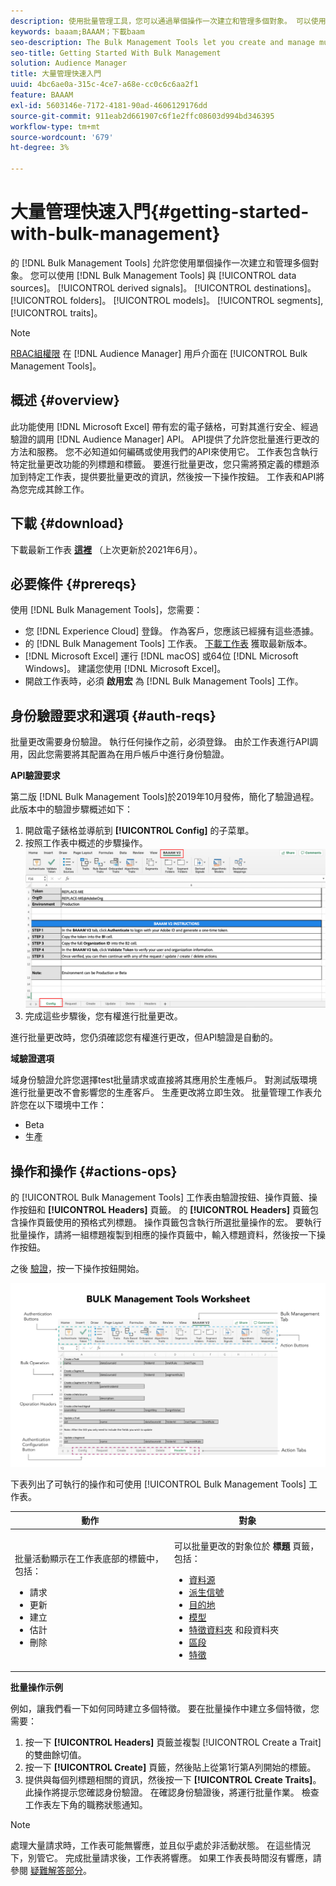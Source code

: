 ```yaml
---
description: 使用批量管理工具，您可以通過單個操作一次建立和管理多個對象。 可以使用批量管理工具處理資料源、派生信號、目標、資料夾、段和特徵。
keywords: baaam;BAAAM；下載baam
seo-description: The Bulk Management Tools let you create and manage multiple objects at once with single operation. You can use Bulk Management Tools to work with data sources, derived signals, destinations, folders, segments, and traits.
seo-title: Getting Started With Bulk Management
solution: Audience Manager
title: 大量管理快速入門
uuid: 4bc6ae0a-315c-4ce7-a68e-cc0c6c6aa2f1
feature: BAAAM
exl-id: 5603146e-7172-4181-90ad-4606129176dd
source-git-commit: 911eab2d661907c6f1e2ffc08603d994bd346395
workflow-type: tm+mt
source-wordcount: '679'
ht-degree: 3%

---
```


# 大量管理快速入門{#getting-started-with-bulk-management}

的 [!DNL Bulk Management Tools] 允許您使用單個操作一次建立和管理多個對象。 您可以使用 [!DNL Bulk Management Tools] 與 [!UICONTROL data sources]。 [!UICONTROL derived signals]。 [!UICONTROL destinations]。 [!UICONTROL folders]。 [!UICONTROL models]。 [!UICONTROL segments], [!UICONTROL traits]。

<!-- 

c_bulk_start.xml

 -->

>[!NOTE]
>
>[RBAC組權限](../../features/administration/administration-overview.md) 在 [!DNL Audience Manager] 用戶介面在 [!UICONTROL Bulk Management Tools]。

## 概述 {#overview}

此功能使用 [!DNL Microsoft Excel] 帶有宏的電子錶格，可對其進行安全、經過驗證的調用 [!DNL Audience Manager] API。 API提供了允許您批量進行更改的方法和服務。 您不必知道如何編碼或使用我們的API來使用它。 工作表包含執行特定批量更改功能的列標題和標籤。 要進行批量更改，您只需將預定義的標題添加到特定工作表，提供要批量更改的資訊，然後按一下操作按鈕。 工作表和API將為您完成其餘工作。

## 下載 {#download}

下載最新工作表 **[這裡](assets/BAAAM_V2_20210609.xlsm)** （上次更新於2021年6月）。

## 必要條件 {#prereqs}

使用 [!DNL Bulk Management Tools]，您需要：

* 您 [!DNL Experience Cloud] 登錄。 作為客戶，您應該已經擁有這些憑據。
* 的 [!DNL Bulk Management Tools] 工作表。 [下載工作表](assets/BAAAM_V2_20200502.xlsm) 獲取最新版本。
* [!DNL Microsoft Excel] 運行 [!DNL macOS] 或64位 [!DNL Microsoft Windows]。 建議您使用 [!DNL Microsoft Excel]。
* 開啟工作表時，必須 **啟用宏** 為 [!DNL Bulk Management Tools] 工作。

## 身份驗證要求和選項 {#auth-reqs}

批量更改需要身份驗證。 執行任何操作之前，必須登錄。 由於工作表進行API調用，因此您需要將其配置為在用戶帳戶中進行身份驗證。

**API驗證要求**

第二版 [!DNL Bulk Management Tools]於2019年10月發佈，簡化了驗證過程。 此版本中的驗證步驟概述如下：

1. 開啟電子錶格並導航到 **[!UICONTROL Config]** 的子菜單。
2. 按照工作表中概述的步驟操作。
   ![](assets/baaam-authentication.png)
3. 完成這些步驟後，您有權進行批量更改。

進行批量更改時，您仍須確認您有權進行更改，但API驗證是自動的。

**域驗證選項**

域身份驗證允許您選擇test批量請求或直接將其應用於生產帳戶。 對測試版環境進行批量更改不會影響您的生產客戶。 生產更改將立即生效。 批量管理工作表允許您在以下環境中工作：

* Beta
* 生產

## 操作和操作 {#actions-ops}

的 [!UICONTROL Bulk Management Tools] 工作表由驗證按鈕、操作頁籤、操作按鈕和 **[!UICONTROL Headers]** 頁籤。 的 **[!UICONTROL Headers]** 頁籤包含操作頁籤使用的預格式列標題。 操作頁籤包含執行所選批量操作的宏。 要執行批量操作，請將一組標題複製到相應的操作頁籤中，輸入標題資料，然後按一下操作按鈕。

之後 [驗證](#auth-reqs)，按一下操作按鈕開始。

![](assets/baaam-worksheet.png)

下表列出了可執行的操作和可使用 [!UICONTROL Bulk Management Tools] 工作表。

<table id="table_B9B3E09B692E42BAA52FB32C18B00709"> 
 <thead> 
  <tr> 
   <th colname="col1" class="entry"> 動作 </th> 
   <th colname="col2" class="entry"> 對象 </th> 
  </tr> 
 </thead>
 <tbody> 
  <tr> 
   <td colname="col1"> <p>批量活動顯示在工作表底部的標籤中，包括： </p> <p> 
     <ul id="ul_49F46B9E00C045D29E40258EB7BDCFBB"> 
      <li id="li_193C41EA19EF4D738FBA037D2BF9B05C">請求 </li> 
      <li id="li_5BE2E13D839F4958AAA5C01B7EFC5096">更新 </li> 
      <li id="li_4CCCC739795945DF8C89787F9A67EB88">建立 </li> 
      <li id="li_C7D36D2BDF0448CEAF3A5EABE41038E8">估計 </li> 
      <li id="li_07A3E94326124A3092362D9896EB7732">刪除 </li> 
     </ul> </p> </td> 
   <td colname="col2"> <p>可以批量更改的對象位於 <b><span class="uicontrol"> 標題</span></b> 頁籤，包括： </p> <p> 
     <ul id="ul_A7A96F2B1B63430B9A1E1184AC5FA8F2"> 
      <li id="li_E3D9E2E190B04BE685337AC6140C371C"> <a href="../../features/datasources-list-and-settings.md#data-sources-list-and-settings"> 資料源</a> </li> 
      <li id="li_B645385E40684FA28770913EAF18CB2C"> <a href="../../features/derived-signals.md"> 派生信號</a> </li> 
      <li id="li_9059F8C4A41A410899BDEFC76D3F5949"> <a href="../../features/destinations/destinations.md"> 目的地</a> </li> 
      <li> <a href="../../features/algorithmic-models/understanding-models.md"> 模型</a> </li> 
      <li id="li_BB5A445150754E53AA38C78461326932"> <a href="../../features/traits/trait-storage.md#trait-storage"> 特徵資料夾</a> 和段資料夾 </li> 
      <li id="li_7A27DBF64E0945CF8AE8C96E8C6EDA09"> <a href="../../features/segments/segments-purpose.md"> 區段</a> </li> 
      <li id="li_A4640A34930040DEA8555EAF0AE2A702"> <a href="../../features/traits/trait-details-page.md"> 特徵</a> </li> 
     </ul> </p> </td> 
  </tr> 
 </tbody> 
</table>

**批量操作示例**

例如，讓我們看一下如何同時建立多個特徵。 要在批量操作中建立多個特徵，您需要：

1. 按一下 **[!UICONTROL Headers]** 頁籤並複製 [!UICONTROL Create a Trait] 的雙曲餘切值。
2. 按一下 **[!UICONTROL Create]** 頁籤，然後貼上從第1行第A列開始的標籤。
3. 提供與每個列標題相關的資訊，然後按一下 **[!UICONTROL Create Traits]**。 此操作將提示您確認身份驗證。 在確認身份驗證後，將運行批量作業。 檢查工作表左下角的職務狀態通知。


>[!NOTE]
>
>處理大量請求時，工作表可能無響應，並且似乎處於非活動狀態。 在這些情況下，別管它。 完成批量請求後，工作表將響應。 如果工作表長時間沒有響應，請參閱 [疑難解答部分](../../reference/bulk-management-tools/bulk-troubleshooting.md)。
